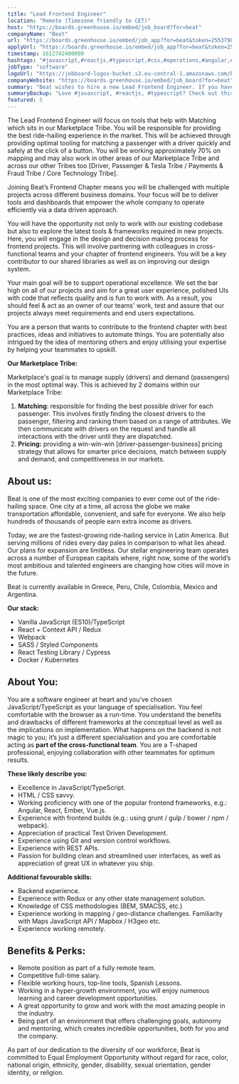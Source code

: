 ```yaml
---
title: "Lead Frontend Engineer"
location: "Remote (Timezone friendly to CET)"
host: "https://boards.greenhouse.io/embed/job_board?for=beat"
companyName: "Beat"
url: "https://boards.greenhouse.io/embed/job_app?for=beat&token=2553798"
applyUrl: "https://boards.greenhouse.io/embed/job_app?for=beat&token=2553798#app"
timestamp: 1612742400000
hashtags: "#javascript,#reactjs,#typescript,#css,#operations,#angular,#marketing,#html,#kubernetes,#docker"
jobType: "software"
logoUrl: "https://jobboard-logos-bucket.s3.eu-central-1.amazonaws.com/beat"
companyWebsite: "https://boards.greenhouse.io/embed/job_board?for=beat"
summary: "Beat wishes to hire a new Lead Frontend Engineer. If you have experience with frontend builds, consider applying."
summaryBackup: "Love #javascript, #reactjs, #typescript? Check out this job post!"
featured: 5
---
```



The Lead Frontend Engineer will focus on tools that help with Matching which sits in our Marketplace Tribe. You will be responsible for providing the best ride-hailing experience in the market. This will be achieved through providing optimal tooling for matching a passenger with a driver quickly and safely at the click of a button. You will be working approximately 70% on mapping and may also work in other areas of our Marketplace Tribe and across our other Tribes too \[Driver, Passenger & Tesla Tribe / Payments & Fraud Tribe / Core Technology Tribe\].

Joining Beat’s Frontend Chapter means you will be challenged with multiple projects across different business domains. Your focus will be to deliver tools and dashboards that empower the whole company to operate efficiently via a data driven approach.

You will have the opportunity not only to work with our existing codebase but also to explore the latest tools & frameworks required in new projects. Here, you will engage in the design and decision making process for frontend projects. This will involve partnering with colleagues in cross-functional teams and your chapter of frontend engineers. You will be a key contributor to our shared libraries as well as on improving our design system. 

Your main goal will be to support operational excellence. We set the bar high on all of our projects and aim for a great user experience, polished UIs with code that reflects quality and is fun to work with. As a result, you should feel & act as an owner of our teams' work, test and assure that our projects always meet requirements and end users expectations. 

You are a person that wants to contribute to the frontend chapter with best practices, ideas and initiatives to automate things. You are potentially also intrigued by the idea of mentoring others and enjoy utilising your expertise by helping your teammates to upskill.

**Our Marketplace Tribe:**

Marketplace's goal is to manage supply (drivers) and demand (passengers) in the most optimal way. This is achieved by 2 domains within our Marketplace Tribe:

1.  **Matching**: responsible for finding the best possible driver for each passenger. This involves firstly finding the closest drivers to the passenger, filtering and ranking them based on a range of attributes. We then communicate with drivers on the request and handle all interactions with the driver until they are dispatched. 
2.  **Pricing:** providing a win-win-win \[driver-passenger-business\] pricing strategy that allows for smarter price decisions, match between supply and demand, and competitiveness in our markets.

## About us:

Beat is one of the most exciting companies to ever come out of the ride-hailing space. One city at a time, all across the globe we make transportation affordable, convenient, and safe for everyone. We also help hundreds of thousands of people earn extra income as drivers. 

Today, we are the fastest-growing ride-hailing service in Latin America. But serving millions of rides every day pales in comparison to what lies ahead. Our plans for expansion are limitless. Our stellar engineering team operates across a number of European capitals where, right now, some of the world’s most ambitious and talented engineers are changing how cities will move in the future.

Beat is currently available in Greece, Peru, Chile, Colombia, Mexico and Argentina. 

**Our stack:**

*   Vanilla JavaScript (ES10)/TypeScript
*   React + Context API / Redux
*   Webpack
*   SASS / Styled Components
*   React Testing Library / Cypress 
*   Docker / Kubernetes

## About You: 

You are a software engineer at heart and you’ve chosen JavaScript/TypeScript as your language of specialisation. You feel comfortable with the browser as a run-time. You understand the benefits and drawbacks of different frameworks at the conceptual level as well as the implications on implementation. What happens on the backend is not magic to you; it’s just a different specialisation and you are comfortable acting as **part of the cross-functional team**. You are a T-shaped professional, enjoying collaboration with other teammates for optimum results. 

**These likely describe you:**

*   Excellence in JavaScript/TypeScript.
*   HTML / CSS savvy.
*   Working proficiency with one of the popular frontend frameworks, e.g.: Angular, React, Ember, Vue.js.
*   Experience with frontend builds (e.g.: using grunt / gulp / bower / npm / webpack).
*   Appreciation of practical Test Driven Development.
*   Experience using Git and version control workflows.
*   Experience with REST APIs.
*   Passion for building clean and streamlined user interfaces, as well as appreciation of great UX in whatever you ship.

**Additional favourable skills:**

*   Backend experience.
*   Experience with Redux or any other state management solution.
*   Knowledge of CSS methodologies (BEM, SMACSS, etc.)
*   Experience working in mapping / geo-distance challenges. Familiarity with Maps JavaScript API / Mapbox / H3geo etc.
*   Experience working remotely.

## Benefits & Perks:

*   Remote position as part of a fully remote team.
*   Competitive full-time salary.
*   Flexible working hours, top-line tools, Spanish Lessons.
*   Working in a hyper-growth environment, you will enjoy numerous learning and career development opportunities. 
*   A great opportunity to grow and work with the most amazing people in the industry.
*   Being part of an environment that offers challenging goals, autonomy and mentoring, which creates incredible opportunities, both for you and the company.

As part of our dedication to the diversity of our workforce, Beat is committed to Equal Employment Opportunity without regard for race, color, national origin, ethnicity, gender, disability, sexual orientation, gender identity, or religion.
